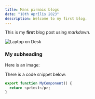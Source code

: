 ```yaml
---
title: Mans pirmais blogs
date: "18th Aprīlis 2023"
description: Welcome to my first blog.
---
```


This is my **first** blog post using _markdown_.

![Laptop on Desk](https://images.unsplash.com/photo-1517694712202-14dd9538aa97?ixlib=rb-4.0.3&ixid=M3wxMjA3fDB8MHxwaG90by1wYWdlfHx8fGVufDB8fHx8fA%3D%3D&auto=format&fit=crop&w=2940&q=80)

### My subheading

Here is an image:

There is a code snippet below:

```js
export function MyComponent() {
  return <p>test</p>;
}
```

